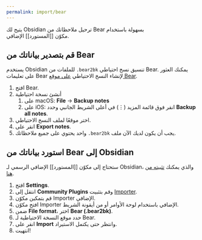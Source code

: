 ```yaml
---
permalink: import/bear
---
```


يتيح لك Obsidian ترحيل ملاحظاتك من Bear بسهولة باستخدام مكوّن [[المستورد]] الإضافي.

## قم بتصدير بياناتك من Bear

يستخدم Obsidian تنسيق نسخ احتياطي <code dir="ltr">.bear2bk</code> للملفات من Bear. يمكنك العثور على تعليمات Bear لإنشاء النسخ الاحتياطي [على موقع Bear](https://bear.app/faq/backup-restore/).

1. افتح Bear.
2. أنشئ نسخة احتياطية
   1. على <span dir="ltr">macOS</span>: **File** → **Backup notes**
   2. على iOS: انقر فوق قائمة المزيد (⋮) في أعلى الشريط الجانبي وحدد **Backup all notes**.
3. اختر موقعًا لملف النسخ الاحتياطي.
4. انقر على **Export notes**.
5. يجب أن يكون لديك الآن ملف <code dir="ltr">.bear2bk</code> واحد يحتوي على جميع ملاحظاتك.

## استورد بياناتك من Bear إلى Obsidian

ستحتاج إلى مكوّن [[المستورد]] الإضافي الرسمي لـ Obsidian، والذي يمكنك [تثبيته من هنا](obsidian://show-plugin?id=obsidian-importer).

1. افتح **Settings**.
2. انتقل إلى **Community Plugins** وقم بتثبيت [Importer](obsidian://show-plugin?id=obsidian-importer).
3. قم بتمكين مكوّن Importer الإضافي.
4. افتح مكوّن Importer الإضافي باستخدام لوحة الأوامر أو من أيقونة الشريط.
5. ضمن **File format**، اختر **Bear (.bear2bk)**.
6. حدد موقع النسخة الاحتياطية لـ Bear.
7. انقر على **Import** وانتظر حتى يكتمل الاستيراد.
8. انتهيت!
